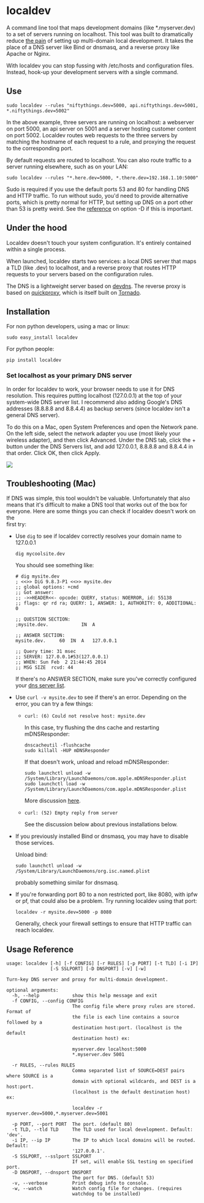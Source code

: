 localdev
==========

A command line tool that maps development domains (like *.myserver.dev) to a 
set of servers running on localhost. This tool was built to dramatically reduce 
[the pain](http://mikeferrier.com/2011/04/04/setting-up-wildcard-dns-on-localhost-domains-on-osx/) 
of setting up multi-domain local development. It takes the place of a DNS 
server like Bind or dnsmasq, and a reverse proxy like Apache or Nginx. 

With localdev you can stop fussing with /etc/hosts and configuration files. 
Instead, hook-up your development servers with a single command.

## Use

    sudo localdev --rules "niftythings.dev=5000, api.niftythings.dev=5001, *.niftythings.dev=5002"

In the above example, three servers are running on localhost: a webserver on 
port 5000, an api server on 5001 and a server hosting customer content on port 5002. 
Localdev routes web requests to the three servers by matching the hostname of 
each request to a rule, and proxying the request to the corresponding port.

By default requests are routed to localhost. You can also route traffic to a 
server running elsewhere, such as on your LAN:

    sudo localdev --rules "*.here.dev=5000, *.there.dev=192.168.1.10:5000"

Sudo is required if you use the default ports 53 and 80 for handling DNS and 
HTTP traffic. To run without sudo, you'd need to provide alternative ports, 
which is pretty normal for HTTP, but setting up DNS on a port other than 53 is
pretty weird. See the [reference](#ref) on option -D if this is important.

## Under the hood

Localdev doesn't touch your system configuration. It's entirely contained 
within a single process.

When launched, localdev starts two services: a local DNS server that maps a TLD 
(like .dev) to localhost, and a reverse proxy that routes HTTP requests to your 
servers based on the configuration rules.

The DNS is a lightweight server based on [devdns](https://github.com/colevscode/devdns). 
The reverse proxy is based on [quickproxy](https://github.com/colevscode/quickproxy), 
which is itself built on [Tornado](http://http://www.tornadoweb.org/).

## Installation

For non python developers, using a mac or linux:

    sudo easy_install localdev

For python people:

    pip install localdev

### Set localhost as your primary DNS server <a name="dnslist"></a>

In order for localdev to work, your browser needs to use it for DNS resolution.
This requires putting localhost (127.0.0.1) at the top of your system-wide DNS 
server list. I recommend also adding Google's DNS addresses (8.8.8.8 and 
8.8.4.4) as backup servers (since localdev isn't a general DNS server).

To do this on a Mac, open System Preferences and open the Network pane. On the 
left side, select the network adapter you use (most likely your wireless 
adapter), and then click Advanced. Under the DNS tab, click the + button under 
the DNS Servers list, and add 127.0.0.1, 8.8.8.8 and 8.8.4.4 in that order. 
Click OK, then click Apply.

![](http://raw.github.com/colevscode/devdns/master/dnsconfig.png)

## Troubleshooting (Mac)

If DNS was simple, this tool wouldn't be valuable. Unfortunately that also 
means that it's difficult to make a DNS tool that works out of the box for 
everyone. Here are some things you can check if localdev doesn't work on the  
first try:

- Use `dig` to see if localdev correctly resolves your domain name to 127.0.0.1
      

      dig mycoolsite.dev


  You should see something like:

      # dig mysite.dev
      ; <<>> DiG 9.8.3-P1 <<>> mysite.dev
      ;; global options: +cmd
      ;; Got answer:
      ;; ->>HEADER<<- opcode: QUERY, status: NOERROR, id: 55138
      ;; flags: qr rd ra; QUERY: 1, ANSWER: 1, AUTHORITY: 0, ADDITIONAL: 0

      ;; QUESTION SECTION:
      ;mysite.dev.            IN  A

      ;; ANSWER SECTION:
      mysite.dev.     60  IN  A   127.0.0.1

      ;; Query time: 31 msec
      ;; SERVER: 127.0.0.1#53(127.0.0.1)
      ;; WHEN: Sun Feb  2 21:44:45 2014
      ;; MSG SIZE  rcvd: 44
  
  If there's no ANSWER SECTION, make sure you've correctly configured your 
  [dns server list](#dnslist).

- Use `curl -v mysite.dev` to see if there's an error. Depending on the error, 
  you can try a few things:

  - `curl: (6) Could not resolve host: mysite.dev`

    In this case, try flushing the dns cache and restarting mDNSResponder:

        dnscacheutil -flushcache
        sudo killall -HUP mDNSResponder

    If that doesn't work, unload and reload mDNSResponder:

        sudo launchctl unload -w /System/Library/LaunchDaemons/com.apple.mDNSResponder.plist
        sudo launchctl load -w /System/Library/LaunchDaemons/com.apple.mDNSResponder.plist

    More discussion [here](http://apple.stackexchange.com/questions/26616/dns-not-resolving-on-mac-os).

  - `curl: (52) Empty reply from server`

    See the discussion below about previous installations below.

- If you previously installed Bind or dnsmasq, you may have to disable those 
  services. 

  Unload bind:

      sudo launchctl unload -w /System/Library/LaunchDaemons/org.isc.named.plist

  probably something similar for dnsmasq.

- If you're forwarding port 80 to a non restricted port, like 8080, with ipfw 
  or pf, that could also be a problem. Try running localdev using that port:

      localdev -r mysite.dev=5000 -p 8080

  Generally, check your firewall settings to ensure that HTTP traffic can reach 
  localdev.

## Usage Reference <a name="ref"></a>

    usage: localdev [-h] [-f CONFIG] [-r RULES] [-p PORT] [-t TLD] [-i IP]
                    [-S SSLPORT] [-D DNSPORT] [-v] [-w]

    Turn-key DNS server and proxy for multi-domain development.

    optional arguments:
      -h, --help            show this help message and exit
      -f CONFIG, --config CONFIG
                            The config file where proxy rules are stored. Format of
                            the file is each line contains a source followed by a
                            destination host:port. (localhost is the default 
                            destination host) ex:
                            
                            myserver.dev localhost:5000
                            *.myserver.dev 5001
                            
      -r RULES, --rules RULES
                            Comma separated list of SOURCE=DEST pairs where SOURCE is a
                            domain with optional wildcards, and DEST is a host:port. 
                            (localhost is the default destination host) ex:
                            
                            localdev -r myserver.dev=5000,*.myserver.dev=5001
                            
      -p PORT, --port PORT  The port. (default 80)
      -t TLD, --tld TLD     The TLD used for local development. Default: 'dev'.
      -i IP, --ip IP        The IP to which local domains will be routed. Default: 
                            '127.0.0.1'.
      -S SSLPORT, --sslport SSLPORT
                            If set, will enable SSL testing on specified port.
      -D DNSPORT, --dnsport DNSPORT
                            The port for DNS. (default 53)
      -v, --verbose         Print debug info to console.
      -w, --watch           Watch config file for changes. (requires 
                            watchdog to be installed)
